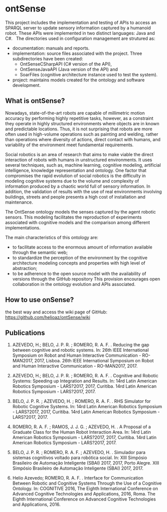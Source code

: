 # ontSense

This project includes the implementation and testing of APIs to access an SPARQL server to update sensory information captured by a humanoid robot. These APIs were implemented in two distinct languages: Java and C#.
 
The directories used in configuration management are strutured as:

  - documentation: manuals and reports.
  - implementation: source files associated with the project. Three subdirectories have been created: 
      - OntSenseCSharpAPI (C# version of the API), 
      - OntSenseJavaAPI   (Java version of the API)  and 
      - SoarFiles (cognitive architecture instance used to test the system).
  - project: maintains models created for the  ontology and software development.

## What is ontSense?
Nowadays, state-of-the-art robots are capable of millimetric motion accuracy by performing highly repetitive tasks, however, as a constraint they operate in highly structured environments where objects are in known and predictable locations. Thus, it is not surprising that robots are more often used in high-volume operations such as painting and welding, rather than operations where diversity of actions, direct contact with humans, and variability of the environment meet fundamental requirements. 

Social robotics is an area of research that aims to make viable the direct interaction of robots with humans in unstructured environments. It uses several techniques,  such as, machine learning, cognitive modeling, artificial intelligence, knowledge representation and ontology.    One factor that compromises the rapid evolution of social robotics  is the difficulty in modeling cognitive systems due to the volume and complexity of information produced by a chaotic world full of sensory information. In addition, the validation of results with the use of real environments involving buildings, streets and people presents a high cost of installation and maintenance. 

The OntSense ontology  models the senses captured by the agent robotic sensors. This modeling  facilitates the reproduction of experiments associated with cognitive models and the comparison among different implementations. 

The main characteristics of this ontology are:

  - to facilitate access to the enormous amount of information available through the semantic web;
  - to standardize the perception of the environment by the cognitive architecture modeling concepts and properties with high level of abstraction;
  - to be adherence to the open source model with the availability of versions through the GitHub repository  This provision encourages open collaboration in the ontology evolution  and  APIs associated.	
  
  ## How to use onSense?
  the best way and access the wiki page of GitHub:  https://github.com/helioaz/ontSense/wiki
  
  ## Publications
  1. AZEVEDO, H.; BELO, J. P. R. ; ROMERO, R. A. F. . Reducing the gap between cognitive and robotic systems. In: 26th IEEE International Symposium on Robot and Human Interactive Communication - RO-MAN2017, 2017, Lisboa. 26th IEEE International Symposium on Robot and Human Interactive Communication - RO-MAN2017, 2017.

2. AZEVEDO, H.; BELO, J. P. R. ; ROMERO, R. A. F. . Cognitive and Robotic Systems: Speeding up Integration and Results. In: 14rd Latin American Robotics Symposium - LARS?2017, 2017, Curitiba. 14rd Latin American Robotics Symposium - LARS?2017, 2017.

3. BELO, J. P. R. ; AZEVEDO, H. ; ROMERO, R. A. F. . RHS Simulator for Robotic Cognitive Systems. In: 14rd Latin American Robotics Symposium - LARS?2017, 2017, Curitiba. 14rd Latin American Robotics Symposium - LARS?2017, 2017.

4. ROMERO, R. A. F. ; RAMOS, J. J. G. ; AZEVEDO, H. . A Proposal of a Graduate Class for the Human Robot Interaction Area. In: 14rd Latin American Robotics Symposium - LARS?2017, 2017, Curitiba. 14rd Latin American Robotics Symposium - LARS?2017, 2017.

5. BELO, J. P. R. ; ROMERO, R. A. F. ; AZEVEDO, H. . Simulador para sistemas cognitivos voltado para robótica social. In: XIII Simpósio Brasileiro de Automação Inteligente (SBAI) 2017, 2017, Porto Alegre. XIII Simpósio Brasileiro de Automação Inteligente (SBAI) 2017, 2017.

6. Helio Azevedo; ROMERO, R. A. F. . Interface for Communication Between Robotic and Cognitive Systems Through the Use of a Cognitive Ontology. In: COGNITIVE 2016, The Eighth International Conference on Advanced Cognitive Technologies and Applications, 2016, Roma. The Eighth International Conference on Advanced Cognitive Technologies and Applications, 2016.
	
